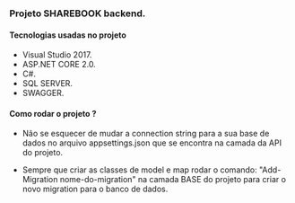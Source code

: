 ### Projeto SHAREBOOK backend.
#### Tecnologias usadas no projeto

- Visual Studio 2017.
- ASP.NET CORE 2.0.
- C#.
- SQL SERVER.
- SWAGGER.

#### Como rodar o projeto ?

- Não se esquecer de mudar a connection string para a sua base de dados no arquivo appsettings.json que se encontra na camada da API do projeto.

- Sempre que criar as classes de model e map  rodar o comando:
"Add-Migration nome-do-migration" na camada BASE do projeto  para criar o novo migration para o  banco de dados.

